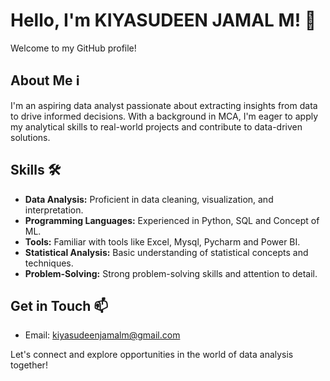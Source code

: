 # Hello, I'm KIYASUDEEN JAMAL M! 👋

Welcome to my GitHub profile!

## About Me ℹ️

I'm an aspiring data analyst passionate about extracting insights from data to drive informed decisions. With a background in MCA, 
I'm eager to apply my analytical skills to real-world projects and contribute to data-driven solutions.

## Skills 🛠️

- **Data Analysis:** Proficient in data cleaning, visualization, and interpretation.
- **Programming Languages:** Experienced in Python, SQL and Concept of ML.
- **Tools:** Familiar with tools like Excel, Mysql, Pycharm and Power BI.
- **Statistical Analysis:** Basic understanding of statistical concepts and techniques.
- **Problem-Solving:** Strong problem-solving skills and attention to detail.



## Get in Touch 📫

- Email: kiyasudeenjamalm@gmail.com

Let's connect and explore opportunities in the world of data analysis together!
